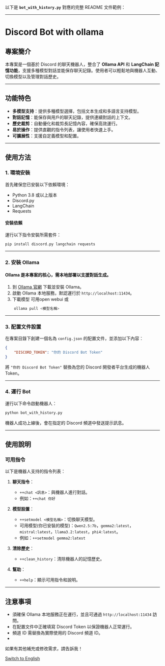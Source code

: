以下是 **`bot_with_history.py`** 對應的完整 README 文件範例：

---

# Discord Bot with ollama

## 專案簡介
本專案是一個基於 Discord 的聊天機器人，整合了 **Ollama API** 和 **LangChain 記憶功能**，支援多種模型對話並能保存聊天記錄。使用者可以輕鬆地與機器人互動、切換模型以及管理對話歷史。

---

## 功能特色
- **多模型支持**：提供多種模型選擇，包括文本生成和多語言支持模型。
- **對話記憶**：能保存與用戶的聊天記錄，提供連續對話的上下文。
- **歷史裁剪**：自動優化和裁剪長記憶內容，確保高效運行。
- **易於操作**：提供直觀的指令列表，讓使用者快速上手。
- **可擴展性**：支援自定義模型和配置。

---

## 使用方法

### 1. 環境安裝
首先確保您已安裝以下依賴環境：
- Python 3.8 或以上版本
- Discord.py
- LangChain
- Requests

#### 安裝依賴
運行以下指令安裝所需套件：
```bash
pip install discord.py langchain requests
```

---

### 2. 安裝 Ollama
#### Ollama 是本專案的核心，需本地部署以支援對話生成。

1. 到 [Ollama 官網](https://ollama.ai) 下載並安裝 Ollama。
2. 啟動 Ollama 本地服務，默認運行於 `http://localhost:11434`。
3. 下載模型 可用open webui 或
```bash
    ollama pull <模型名稱>
```
---

### 3. 配置文件設置
在專案目錄下創建一個名為 `config.json` 的配置文件，並添加以下內容：
```json
{
    "DISCORD_TOKEN": "你的 Discord Bot Token"
}
```

將 `"你的 Discord Bot Token"` 替換為您的 Discord 開發者平台生成的機器人 Token。

---

### 4. 運行 Bot
運行以下命令啟動機器人：
```bash
python bot_with_history.py
```

機器人成功上線後，會在指定的 Discord 頻道中發送提示訊息。

---

## 使用說明

### 可用指令
以下是機器人支持的指令列表：

1. **聊天指令**：
   - `++chat <訊息>`：與機器人進行對話。
   - 例如：`++chat 你好`

2. **模型設置**：
   - `++setmodel <模型名稱>`：切換聊天模型。
   - 可用模型(你已安裝的模型)：`Qwen2.5:7b`，`gemma2:latest`，`mistral:latest`，`llama3.2:latest`，`phi4:latest`。
   - 例如：`++setmodel gemma2:latest`

3. **清除歷史**：
   - `++clean_history`：清除機器人的記憶歷史。

4. **幫助**：
   - `++help`：顯示可用指令和說明。

---

## 注意事項
- 須確保 Ollama 本地服務正在運行，並且可通過 `http://localhost:11434` 訪問。
- 在配置文件中正確填寫 Discord Token 以保證機器人正常運行。
- 頻道 ID 需替換為實際使用的 Discord 頻道 ID。
- 


如果有其他補充或修改需求，請告訴我！

[Switch to English](README.md)



